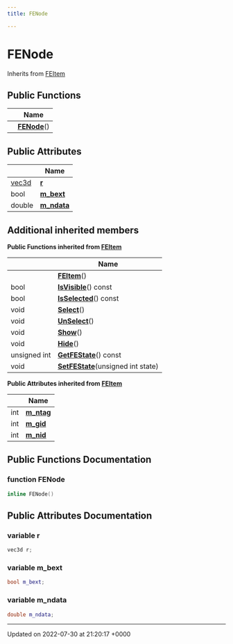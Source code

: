 ```yaml
---
title: FENode

---
```


# FENode





Inherits from [FEItem](../Classes/classFEItem.md)

## Public Functions

|                | Name           |
| -------------- | -------------- |
| | **[FENode](../Classes/classFENode.md#function-fenode)**() |

## Public Attributes

|                | Name           |
| -------------- | -------------- |
| [vec3d](../Classes/classvec3d.md) | **[r](../Classes/classFENode.md#variable-r)**  |
| bool | **[m_bext](../Classes/classFENode.md#variable-m-bext)**  |
| double | **[m_ndata](../Classes/classFENode.md#variable-m-ndata)**  |

## Additional inherited members

**Public Functions inherited from [FEItem](../Classes/classFEItem.md)**

|                | Name           |
| -------------- | -------------- |
| | **[FEItem](../Classes/classFEItem.md#function-feitem)**() |
| bool | **[IsVisible](../Classes/classFEItem.md#function-isvisible)**() const |
| bool | **[IsSelected](../Classes/classFEItem.md#function-isselected)**() const |
| void | **[Select](../Classes/classFEItem.md#function-select)**() |
| void | **[UnSelect](../Classes/classFEItem.md#function-unselect)**() |
| void | **[Show](../Classes/classFEItem.md#function-show)**() |
| void | **[Hide](../Classes/classFEItem.md#function-hide)**() |
| unsigned int | **[GetFEState](../Classes/classFEItem.md#function-getfestate)**() const |
| void | **[SetFEState](../Classes/classFEItem.md#function-setfestate)**(unsigned int state) |

**Public Attributes inherited from [FEItem](../Classes/classFEItem.md)**

|                | Name           |
| -------------- | -------------- |
| int | **[m_ntag](../Classes/classFEItem.md#variable-m-ntag)**  |
| int | **[m_gid](../Classes/classFEItem.md#variable-m-gid)**  |
| int | **[m_nid](../Classes/classFEItem.md#variable-m-nid)**  |


## Public Functions Documentation

### function FENode

```cpp
inline FENode()
```


## Public Attributes Documentation

### variable r

```cpp
vec3d r;
```


### variable m_bext

```cpp
bool m_bext;
```


### variable m_ndata

```cpp
double m_ndata;
```


-------------------------------

Updated on 2022-07-30 at 21:20:17 +0000